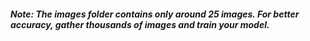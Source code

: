 ##### Note: The images folder contains only around 25 images. For better accuracy, gather thousands of images and train your model.
